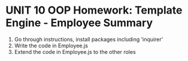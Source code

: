 # UNIT 10 OOP Homework: Template Engine - Employee Summary

1. Go through instructions, install packages including 'inquirer'
2. Write the code in Employee.js
3. Extend the code in Employee.js to the other roles
